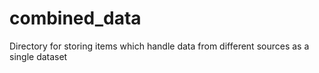 # combined_data
Directory for storing items which handle data from different sources as a single dataset
